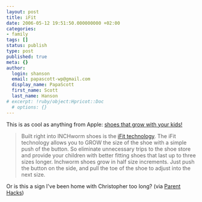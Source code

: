 ```yaml
---
layout: post
title: iFit
date: 2006-05-12 19:51:50.000000000 +02:00
categories:
- family
tags: []
status: publish
type: post
published: true
meta: {}
author:
  login: shanson
  email: papascott-wp@gmail.com
  display_name: PapaScott
  first_name: Scott
  last_name: Hanson
# excerpt: !ruby/object:Hpricot::Doc
  # options: {}
---
```

<p>This is as cool as anything from Apple: <a href="http://www.inchwormshoes.com/index.php" title="Inchworm Shoes Online">shoes that grow with your kids!</a></p>
<blockquote><p>Built right into INCHworm shoes is the <a href="http://www.inchwormshoes.com/tech.php">iFit technology</a>. The iFit technology allows you to GROW the size of the shoe with a simple push of the button. So eliminate unnecessary trips to the shoe store and provide your children with better fitting shoes that last up to three sizes longer. Inchworm shoes grow in half size increments. Just push the button on the side, and pull the toe of the shoe to adjust into the next size.</p></blockquote>
<p>Or is this a sign I've been home with Christopher too long? (via <a href="http://www.parenthacks.com/2006/05/talk_amongst_yo_1.html">Parent Hacks</a>)</p>
